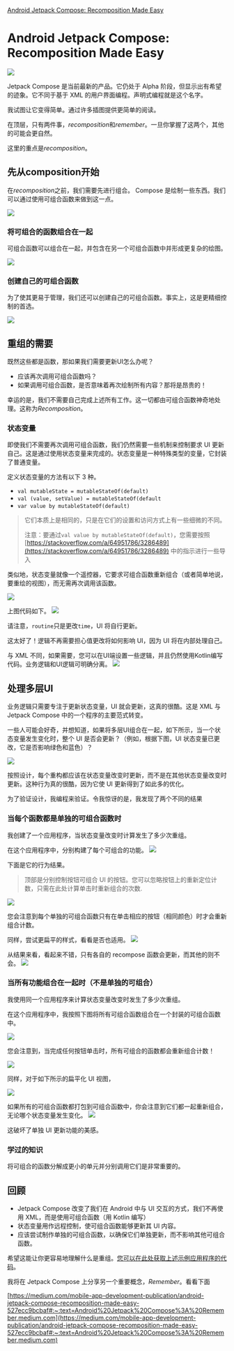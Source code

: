[Android Jetpack Compose: Recomposition Made Easy](https://medium.com/mobile-app-development-publication/android-jetpack-compose-recomposition-made-easy-527ecc9bcbaf)

# Android Jetpack Compose: Recomposition Made Easy

![](https://miro.medium.com/max/1400/0*8Ml_ChcB4RBkt1yn)

Jetpack Compose 是当前最新的产品。它仍处于 Alpha 阶段，但显示出有希望的迹象。它不同于基于 XML 的用户界面编程。声明式编程就是这个名字。

我试图让它变得简单。通过许多插图提供更简单的阅读。

在顶层，只有两件事，*recomposition*和*remember*。一旦你掌握了这两个，其他的可能会更自然。

这里的重点是*recomposition*。

## 先从composition开始
在*recomposition*之前，我们需要先进行组合。 Compose 是绘制一些东西。我们可以通过使用可组合函数来做到这一点。

![](https://miro.medium.com/max/1400/1*sm3jnTM_g5wVE2NgNId7QQ.png)

### 将可组合的函数组合在一起
可组合函数可以组合在一起，并包含在另一个可组合函数中并形成更复杂的绘图。

![](https://miro.medium.com/max/1400/1*-q8QM9lFNFVDsXseyg0ItA.png)

### 创建自己的可组合函数
为了使其更易于管理，我们还可以创建自己的可组合函数。事实上，这是更精细控制的首选。

![](https://miro.medium.com/max/1400/1*F_Mv46-PeZy_2RbKg1PrvA.png)

## 重组的需要
既然这些都是函数，那如果我们需要更新UI怎么办呢？

* 应该再次调用可组合函数吗？
* 如果调用可组合函数，是否意味着再次绘制所有内容？那将是昂贵的！

幸运的是，我们不需要自己完成上述所有工作。这一切都由可组合函数神奇地处理。这称为*Recomposition*。

### 状态变量
即使我们不需要再次调用可组合函数，我们仍然需要一些机制来控制要求 UI 更新自己。这是通过使用状态变量来完成的。状态变量是一种特殊类型的变量，它封装了普通变量。

定义状态变量的方法有以下 3 种。

* ```val mutableState = mutableStateOf(default)```
* ```val (value, setValue) = mutableStateOf(default```
* ```var value by mutableStateOf(default)```

> 它们本质上是相同的，只是在它们的设置和访问方式上有一些细微的不同。
> 
> 注意：要通过```val value by mutableStateOf(default)```，您需要按照[https://stackoverflow.com/a/64951786/3286489](https://stackoverflow.com/a/64951786/3286489) 中的指示进行一些导入

类似地，状态变量就像一个遥控器，它要求可组合函数重新组合（或者简单地说，要重绘的视图），而无需再次调用该函数。

![](https://miro.medium.com/max/1400/1*5-SYesvIrmvqBaUanZXSGw.png)

上图代码如下。
![](https://miro.medium.com/max/1400/1*tlH6lnBr9lB8pXJGxcA6QA.png)

请注意，`routine`只是更改`time`，UI 将自行更新。

这太好了！逻辑不再需要担心值更改将如何影响 UI，因为 UI 将在内部处理自己。

与 XML 不同，如果需要，您可以在UI端设置一些逻辑，并且仍然使用Kotlin编写代码。业务逻辑和UI逻辑可明确分离。
![](https://miro.medium.com/max/1400/1*g0JpfTrnoB7PUq_M6UikYA.png)

## 处理多层UI
业务逻辑只需要专注于更新状态变量，UI 就会更新，这真的很酷。这是 XML 与 Jetpack Compose 中的一个程序的主要范式转变。

一些人可能会好奇，并想知道，如果将多层UI组合在一起，如下所示，当一个状态变量发生变化时，整个 UI 是否会更新？（例如，根据下图，UI 状态变量已更改，它是否影响绿色和蓝色）？

![](https://miro.medium.com/max/1400/1*GCGhp_pT1mhtDouX2-VObg.png)

按照设计，每个重构都应该在状态变量改变时更新，而不是在其他状态变量改变时更新。这种行为真的很酷，因为它使 UI 更新得到了如此多的优化。

为了验证设计，我编程来验证。令我惊讶的是，我发现了两个不同的结果

### 当每个函数都是单独的可组合函数时
我创建了一个应用程序，当状态变量改变时计算发生了多少次重组。

在这个应用程序中，分别构建了每个可组合的功能。
![](https://miro.medium.com/max/1296/1*M4ikCH1r6Jub-79prWQjuQ.png)

下面是它的行为结果。

> 顶部是分别控制按钮可组合 UI 的按钮。您可以忽略按钮上的重新定位计数，只需在此处计算单击时重新组合的次数.

![](https://miro.medium.com/max/960/1*P6oRsZMKgMhCeFSLdWTNhg.gif)

您会注意到每个单独的可组合函数只有在单击相应的按钮（相同颜色）时才会重新组合计数。

同样，尝试更扁平的样式，看看是否也适用。
![](https://miro.medium.com/max/1294/1*uzvhus84OhTO0Vz6c_aTyw.png)

从结果来看，看起来不错，只有各自的 recompose 函数会更新，而其他的则不会。
![](https://miro.medium.com/max/960/1*KQ5lPfzlow0BaHdqP7qoRQ.gif)

### 当所有功能组合在一起时（不是单独的可组合）
我使用同一个应用程序来计算状态变量改变时发生了多少次重组。

在这个应用程序中，我按照下图将所有可组合函数组合在一个封装的可组合函数中。

![](https://miro.medium.com/max/1282/1*KAqQcHjQKktHv3fAjaiRlg.png)

您会注意到，当完成任何按钮单击时，所有可组合的函数都会重新组合计数！

![](https://miro.medium.com/max/960/1*cvXcm8qht9p5AmOQMtJKEw.gif)

同样，对于如下所示的扁平化 UI 视图，

![](https://miro.medium.com/max/1302/1*rDZQk2Zr8f-x0rjY5NP-zg.png)

如果所有的可组合函数都打包到可组合函数中，你会注意到它们都一起重新组合，无论哪个状态变量发生变化。
![](https://miro.medium.com/max/960/1*ytHdDkInfKEPcch3JGLOAw.gif)

这破坏了单独 UI 更新功能的美感。

### 学过的知识
将可组合的函数分解成更小的单元并分别调用它们是非常重要的。

## 回顾

* Jetpack Compose 改变了我们在 Android 中与 UI 交互的方式，我们不再使用 XML，而是使用可组合函数（用 Kotlin 编写）
* 状态变量用作远程控制，使可组合函数能够更新其 UI 内容。
* 应该尝试制作单独的可组合函数，以确保它们单独更新，而不影响其他可组合函数。

希望这能让你更容易地理解什么是重组。[您可以在此处获取上述示例应用程序的代码](https://github.com/elye/demo_android_jetpack_compose_recompose_experiment)。

我将在 Jetpack Compose 上分享另一个重要概念，*Remember*。看看下面

[https://medium.com/mobile-app-development-publication/android-jetpack-compose-recomposition-made-easy-527ecc9bcbaf#:~:text=Android%20Jetpack%20Compose%3A%20Remember,medium.com](https://medium.com/mobile-app-development-publication/android-jetpack-compose-recomposition-made-easy-527ecc9bcbaf#:~:text=Android%20Jetpack%20Compose%3A%20Remember,medium.com)
